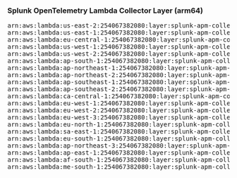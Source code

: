 <h3>Splunk OpenTelemetry Lambda Collector Layer (arm64)</h3>

<pre>
arn:aws:lambda:us-east-2:254067382080:layer:splunk-apm-collector-arm:15
arn:aws:lambda:us-east-1:254067382080:layer:splunk-apm-collector-arm:15
arn:aws:lambda:eu-central-1:254067382080:layer:splunk-apm-collector-arm:15
arn:aws:lambda:us-west-1:254067382080:layer:splunk-apm-collector-arm:15
arn:aws:lambda:us-west-2:254067382080:layer:splunk-apm-collector-arm:15
arn:aws:lambda:ap-south-1:254067382080:layer:splunk-apm-collector-arm:15
arn:aws:lambda:ap-northeast-1:254067382080:layer:splunk-apm-collector-arm:15
arn:aws:lambda:ap-northeast-2:254067382080:layer:splunk-apm-collector-arm:15
arn:aws:lambda:ap-southeast-1:254067382080:layer:splunk-apm-collector-arm:15
arn:aws:lambda:ap-southeast-2:254067382080:layer:splunk-apm-collector-arm:15
arn:aws:lambda:ca-central-1:254067382080:layer:splunk-apm-collector-arm:15
arn:aws:lambda:eu-west-1:254067382080:layer:splunk-apm-collector-arm:15
arn:aws:lambda:eu-west-2:254067382080:layer:splunk-apm-collector-arm:15
arn:aws:lambda:eu-west-3:254067382080:layer:splunk-apm-collector-arm:15
arn:aws:lambda:eu-north-1:254067382080:layer:splunk-apm-collector-arm:15
arn:aws:lambda:sa-east-1:254067382080:layer:splunk-apm-collector-arm:15
arn:aws:lambda:eu-south-1:254067382080:layer:splunk-apm-collector-arm:15
arn:aws:lambda:ap-northeast-3:254067382080:layer:splunk-apm-collector-arm:15
arn:aws:lambda:ap-east-1:254067382080:layer:splunk-apm-collector-arm:15
arn:aws:lambda:af-south-1:254067382080:layer:splunk-apm-collector-arm:15
arn:aws:lambda:me-south-1:254067382080:layer:splunk-apm-collector-arm:15
</pre>
